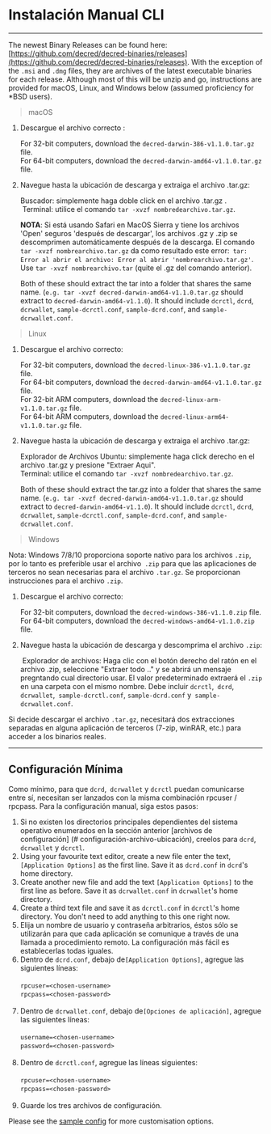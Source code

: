 # Instalación Manual CLI

---

The newest Binary Releases can be found here: [https://github.com/decred/decred-binaries/releases](https://github.com/decred/decred-binaries/releases). With the exception of the `.msi` and `.dmg` files, they are archives of the latest executable binaries for each release. Although most of this will be unzip and go, instructions are provided for macOS, Linux, and Windows below (assumed proficiency for *BSD users).

> macOS

1. Descargue el archivo correcto :

    For 32-bit computers, download the `decred-darwin-386-v1.1.0.tar.gz` file. <br />
    For 64-bit computers, download the `decred-darwin-amd64-v1.1.0.tar.gz` file.

2. Navegue hasta la ubicación de descarga y extraiga el archivo .tar.gz:

    Buscador: simplemente haga doble click en el archivo .tar.gz . <br />
    Terminal: utilice el comando `tar -xvzf nombredearchivo.tar.gz`.

   **NOTA**: Si está usando Safari en MacOS Sierra y tiene los archivos 'Open' seguros 'después de descargar', los archivos .gz y .zip se descomprimen automáticamente después de la descarga. El comando `tar -xvzf nombrearchivo.tar.gz` da como resultado este error:` tar: Error al abrir el archivo: Error al abrir 'nombrearchivo.tar.gz'`. Use `tar -xvzf nombrearchivo.tar` (quite el .gz del comando anterior).
    
    Both of these should extract the tar into a folder that shares the same name. (`e.g. tar -xvzf decred-darwin-amd64-v1.1.0.tar.gz` should extract to `decred-darwin-amd64-v1.1.0`). It should include `dcrctl`, `dcrd`, `dcrwallet`, `sample-dcrctl.conf`, `sample-dcrd.conf`, and `sample-dcrwallet.conf`.


> Linux

1. Descargue el archivo correcto:

    For 32-bit computers, download the `decred-linux-386-v1.1.0.tar.gz` file. <br />
    For 64-bit computers, download the `decred-darwin-amd64-v1.1.0.tar.gz` file. <br />
    For 32-bit ARM computers, download the `decred-linux-arm-v1.1.0.tar.gz` file. <br />
    For 64-bit ARM computers, download the `decred-linux-arm64-v1.1.0.tar.gz` file.

2. Navegue hasta la ubicación de descarga y extraiga el archivo .tar.gz:

    Explorador de Archivos Ubuntu: simplemente haga click derecho en el archivo .tar.gz y presione "Extraer Aqui". <br />
   Terminal: utilice el comando `tar -xvzf nombredearchivo.tar.gz`.
    
    Both of these should extract the tar.gz into a folder that shares the same name. (`e.g. tar -xvzf decred-darwin-amd64-v1.1.0.tar.gz` should extract to `decred-darwin-amd64-v1.1.0`). It should include `dcrctl`, `dcrd`, `dcrwallet`, `sample-dcrctl.conf`, `sample-dcrd.conf`, and `sample-dcrwallet.conf`.

>Windows

Nota: Windows 7/8/10 proporciona soporte nativo para los archivos `.zip`, por lo tanto es preferible usar el archivo` .zip` para que las aplicaciones de terceros no sean necesarias para el archivo `.tar.gz`. Se proporcionan instrucciones para el archivo `.zip`.

1. Descargue el archivo correcto:

    For 32-bit computers, download the `decred-windows-386-v1.1.0.zip` file. <br />
    For 64-bit computers, download the `decred-windows-amd64-v1.1.0.zip` file.

2. Navegue hasta la ubicación de descarga y descomprima el archivo `.zip`:

    Explorador de archivos: Haga clic con el botón derecho del ratón en el archivo .zip, seleccione "Extraer todo .." y se abrirá un mensaje pregntando cual directorio usar. El valor predeterminado extraerá el `.zip` en una carpeta con el mismo nombre. Debe incluir `dcrctl`,` dcrd`, `dcrwallet`,` sample-dcrctl.conf`, `sample-dcrd.conf` y` sample-dcrwallet.conf`.

Si decide descargar el archivo `.tar.gz`, necesitará dos extracciones separadas en alguna aplicación de terceros (7-zip, winRAR, etc.) para acceder a los binarios reales.

---

## Configuración Mínima

Como mínimo, para que `dcrd`,` dcrwallet` y `dcrctl` puedan comunicarse entre sí, necesitan ser lanzados con la misma combinación rpcuser / rpcpass. Para la configuración manual, siga estos pasos:

1. Si no existen los directorios principales dependientes del sistema operativo enumerados en la sección anterior [archivos de configuración] (# configuración-archivo-ubicación), creelos para `dcrd`,` dcrwallet` y `dcrctl`.
2. Using your favourite text editor, create a new file enter the text, `[Application Options]` as the first line. Save it as `dcrd.conf` in `dcrd`'s home directory.
3. Create another new file and add the text `[Application Options]` to the first line as before. Save it as `dcrwallet.conf` in `dcrwallet`'s home directory.
4. Create a third text file and save it as `dcrctl.conf` in `dcrctl`'s home directory. You don't need to add anything to this one right now.
5. Elija un nombre de usuario y contraseña arbitrarios, éstos sólo se utilizarán para que cada aplicación se comunique a través de una llamada a procedimiento remoto. La configuración más fácil es establecerlas todas iguales.
6. Dentro de `dcrd.conf`, debajo de` [Application Options] `, agregue las siguientes líneas: <br /> <br />
        `rpcuser=<chosen-username>`<br />
        `rpcpass=<chosen-password>`<br /><br />
7. Dentro de `dcrwallet.conf`, debajo de` [Opciones de aplicación] `, agregue las siguientes líneas: <br /> <br />
        `username=<chosen-username>`<br />
        `password=<chosen-password>`<br /><br />
8. Dentro de `dcrctl.conf`, agregue las líneas siguientes: <br /> <br />
        `rpcuser=<chosen-username>`<br />
        `rpcpass=<chosen-password>`<br /><br />
9. Guarde los tres archivos de configuración.

Please see the [sample config](https://github.com/decred/dcrd/blob/master/sampleconfig/sampleconfig.go#L8-L352) for more customisation options.